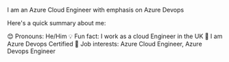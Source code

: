I am an Azure Cloud Engineer with emphasis on Azure Devops 


Here's a quick summary about me:

😊 Pronouns: He/Him
💡 Fun fact: I work as a cloud Engineer in the UK
🌱 I am Azure Devops Certified 
💼 Job interests: Azure Cloud Engineer, Azure Devops Engineer
